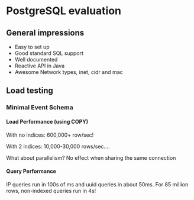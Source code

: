 # PostgreSQL evaluation

## General impressions
* Easy to set up
* Good standard SQL support
* Well documented
* Reactive API in Java
* Awesome Network types, inet, cidr and mac

## Load testing

### Minimal Event Schema
#### Load Performance (using COPY)
With no indices: 600,000+ row/sec!

With 2 indices:
    10,000-30,000 rows/sec....
    
What about parallelism?  No effect when sharing the same connection

#### Query Performance
 IP queries run in 100s of ms and uuid queries in about 50ms.  For 85 million rows, non-indexed queries run in 4s!
 